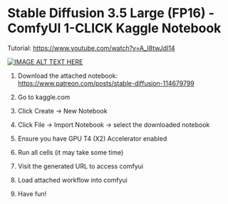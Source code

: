 # Stable Diffusion 3.5 Large (FP16) - ComfyUI 1-CLICK Kaggle Notebook

Tutorial: https://www.youtube.com/watch?v=A_I8twJdI14

[![IMAGE ALT TEXT HERE](https://img.youtube.com/vi/A_I8twJdI14/0.jpg)](https://www.youtube.com/watch?v=A_I8twJdI14)


1. Download the attached notebook: https://www.patreon.com/posts/stable-diffusion-114679799

2. Go to kaggle.com

3. Click Create -> New Notebook

4. Click File -> Import Notebook -> select the downloaded notebook

5. Ensure you have GPU T4 (X2) Accelerator enabled

6. Run all cells (it may take some time)

7. Visit the generated URL to access comfyui

8. Load attached workflow into comfyui

9. Have fun!
